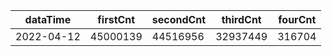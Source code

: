 |dataTime|firstCnt|secondCnt|thirdCnt|fourCnt|
|-|-|-|-|-|
|2022-04-12|45000139|44516956|32937449|316704|